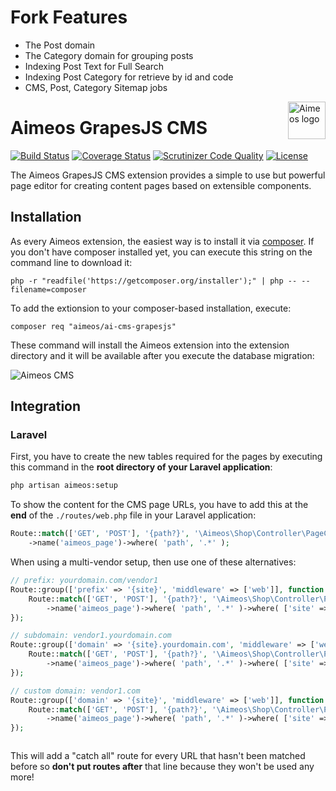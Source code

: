 # Fork Features
- The Post domain
- The Category domain for grouping posts
- Indexing Post Text for Full Search
- Indexing Post Category for retrieve by id and code
- CMS, Post, Category Sitemap jobs


<a href="https://aimeos.org/">
    <img src="https://aimeos.org/fileadmin/template/icons/logo.png" alt="Aimeos logo" title="Aimeos" align="right" height="60" />
</a>

# Aimeos GrapesJS CMS

[![Build Status](https://circleci.com/gh/aimeos/ai-cms-grapesjs.svg?style=shield)](https://circleci.com/gh/aimeos/ai-cms-grapesjs)
[![Coverage Status](https://coveralls.io/repos/aimeos/ai-cms-grapesjs/badge.svg?branch=master)](https://coveralls.io/r/aimeos/ai-cms-grapesjs?branch=master)
[![Scrutinizer Code Quality](https://scrutinizer-ci.com/g/aimeos/ai-cms-grapesjs/badges/quality-score.png?b=master)](https://scrutinizer-ci.com/g/aimeos/ai-cms-grapesjs/?branch=master)
[![License](https://poser.pugx.org/aimeos/ai-cms-grapesjs/license.svg)](https://packagist.org/packages/aimeos/ai-cms-grapesjs)

The Aimeos GrapesJS CMS extension provides a simple to use but powerful page editor for creating content pages based on extensible components.

## Installation

As every Aimeos extension, the easiest way is to install it via [composer](https://getcomposer.org/). If you don't have composer installed yet, you can execute this string on the command line to download it:

```
php -r "readfile('https://getcomposer.org/installer');" | php -- --filename=composer
```

To add the extionsion to your composer-based installation, execute:

```
composer req "aimeos/ai-cms-grapesjs"
```

These command will install the Aimeos extension into the extension directory and it will be available after you execute the database migration:

![Aimeos CMS](https://user-images.githubusercontent.com/8647429/114858024-407ff300-9de9-11eb-8f51-b6da1f9a5798.png)


## Integration

### Laravel

First, you have to create the new tables required for the pages by executing this command in the **root directory of your Laravel application**:

```bash
php artisan aimeos:setup
```

To show the content for the CMS page URLs, you have to add this at the **end** of the `./routes/web.php` file in your Laravel application:

```php
Route::match(['GET', 'POST'], '{path?}', '\Aimeos\Shop\Controller\PageController@indexAction')
    ->name('aimeos_page')->where( 'path', '.*' );
```

When using a multi-vendor setup, then use one of these alternatives:

```php
// prefix: yourdomain.com/vendor1
Route::group(['prefix' => '{site}', 'middleware' => ['web']], function () {
    Route::match(['GET', 'POST'], '{path?}', '\Aimeos\Shop\Controller\PageController@indexAction')
        ->name('aimeos_page')->where( 'path', '.*' )->where( ['site' => '[a-z0-9\-]+'] );
});

// subdomain: vendor1.yourdomain.com
Route::group(['domain' => '{site}.yourdomain.com', 'middleware' => ['web']], function () {
    Route::match(['GET', 'POST'], '{path?}', '\Aimeos\Shop\Controller\PageController@indexAction')
        ->name('aimeos_page')->where( 'path', '.*' )->where( ['site' => '[a-z0-9\-]+'] );
});

// custom domain: vendor1.com
Route::group(['domain' => '{site}', 'middleware' => ['web']], function () {
    Route::match(['GET', 'POST'], '{path?}', '\Aimeos\Shop\Controller\PageController@indexAction')
        ->name('aimeos_page')->where( 'path', '.*' )->where( ['site' => '[a-z0-9\.\-]+'] );
});
```

```php
```

This will add a "catch all" route for every URL that hasn't been matched before so **don't put routes after** that line because they won't be used any more!
